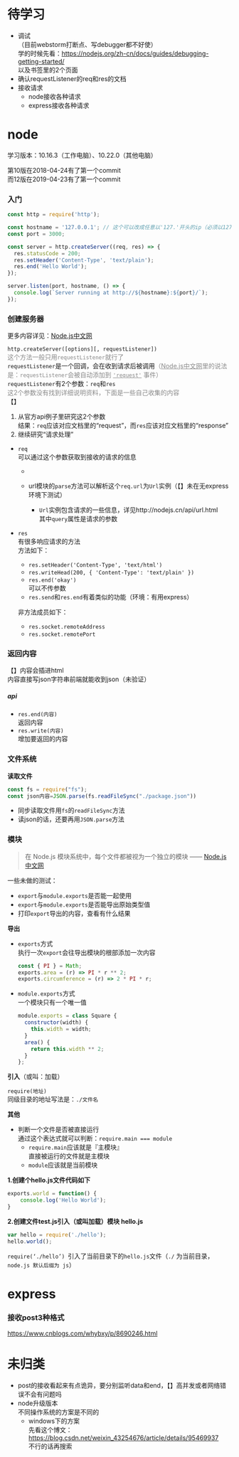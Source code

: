# 待学习

- 调试  
  （目前webstorm打断点、写debugger都不好使）  
  学的时候先看：https://nodejs.org/zh-cn/docs/guides/debugging-getting-started/  
  以及书签里的2个页面
- 确认requestListener的req和res的文档
- 接收请求
  - node接收各种请求
  - express接收各种请求





# node

学习版本：10.16.3（工作电脑）、10.22.0（其他电脑）

第10版在2018-04-24有了第一个commit  
而12版在2019-04-23有了第一个commit



### 入门

```js
const http = require('http');

const hostname = '127.0.0.1'; // 这个可以改成任意以'127.'开头的ip（必须以127开头的原因未知）
const port = 3000;

const server = http.createServer((req, res) => {
  res.statusCode = 200;
  res.setHeader('Content-Type', 'text/plain');
  res.end('Hello World');
});

server.listen(port, hostname, () => {
  console.log(`Server running at http://${hostname}:${port}/`);
});
```







### 创建服务器

更多内容详见：[Node.js中文网](http://nodejs.cn/api/http.html#http_http_createserver_options_requestlistener)

`http.createServer([options][, requestListener])`  
<span style='opacity:.5'>这个方法一般只用`requestListener`就行了</span>  
`requestListener`是一个回调，会在收到请求后被调用<span style='opacity:.5'>（[Node.js中文网](http://nodejs.cn/api/http.html#http_http_createserver_options_requestlistener)里的说法是：`requestListener`会被自动添加到 [`'request'`](http://nodejs.cn/s/2qCn57) 事件）</span>  
`requestListener`有2个参数：`req`和`res`  
<span style='opacity:.5'>这2个参数没有找到详细说明资料，下面是一些自己收集的内容</span>  
【】

1. 从官方api例子里研究这2个参数  
   结果：`req`应该对应文档里的“request”，而`res`应该对应文档里的“response”
2. 继续研究“请求处理”





- `req`  
  可以通过这个参数获取到接收的请求的信息

  - 

  - url模块的`parse`方法可以解析这个`req.url`为`Url`实例（【】未在无express环境下测试）   
    - `Url`实例包含请求的一些信息，详见http://nodejs.cn/api/url.html  
      其中`query`属性是请求的参数

- `res`  
  有很多响应请求的方法  
  方法如下：
  
  - `res.setHeader('Content-Type', 'text/html')`
  - `res.writeHead(200, { 'Content-Type': 'text/plain' })`
  - `res.end('okay')`  
    可以不传参数
  - `res.send`和`res.end`有着类似的功能（环境：有用express）
  
  非方法成员如下：
  
  - `res.socket.remoteAddress`
  - `res.socket.remotePort`











### 返回内容

【】内容会插进html  
内容直接写json字符串前端就能收到json（未验证）

##### api

- `res.end(内容)`  
  返回内容
- `res.write(内容)`  
  增加要返回的内容



### 文件系统

**读取文件**

```javascript
const fs = require("fs");
const json内容=JSON.parse(fs.readFileSync("./package.json"))
```

- 同步读取文件用`fs`的`readFileSync`方法
- 读json的话，还要再用`JSON.parse`方法





### 模块

> 在 Node.js 模块系统中，每个文件都被视为一个独立的模块 —— [Node.js中文网](http://nodejs.cn/api/modules.html)

一些未做的测试：

- `export`与`module.exports`是否能一起使用
- `export`与`module.exports`是否能导出原始类型值
- 打印`export`导出的内容，查看有什么结果

**导出**

- `exports`方式  
  执行一次`export`会往导出模块的根部添加一次内容

  ```js
  const { PI } = Math;
  exports.area = (r) => PI * r ** 2;
  exports.circumference = (r) => 2 * PI * r;
  ```

- `module.exports`方式  
  一个模块只有一个唯一值  

  ```js
  module.exports = class Square {
    constructor(width) {
      this.width = width;
    }
    area() {
      return this.width ** 2;
    }
  };
  ```

**引入**（或叫：加载）

`require(地址)`  
同级目录的地址写法是：`./文件名`

**其他**

- 判断一个文件是否被直接运行  
  通过这个表达式就可以判断：`require.main === module`  
  - `require.main`应该就是『主模块』  
    直接被运行的文件就是主模块
  - `module`应该就是当前模块 







**1.创建个hello.js文件代码如下**

```js
exports.world = function() {  
    console.log('Hello World');
}
```

**2.创建文件test.js引入（或叫加载）模块 hello.js**

```js
var hello = require('./hello');
hello.world();
```

`require(‘./hello’) `引入了当前目录下的` hello.js `文件（`./` 为当前目录，`node.js 默认后缀为 js`）





# express





### 接收post3种格式

https://www.cnblogs.com/whybxy/p/8690246.html







# 未归类

- post的接收看起来有点诡异，要分别监听data和end，【】高并发或者网络错误不会有问题吗
- node升级版本  
  不同操作系统的方案是不同的  
  - windows下的方案  
    先看这个博文：https://blog.csdn.net/weixin_43254676/article/details/95469937  
    不行的话再搜索